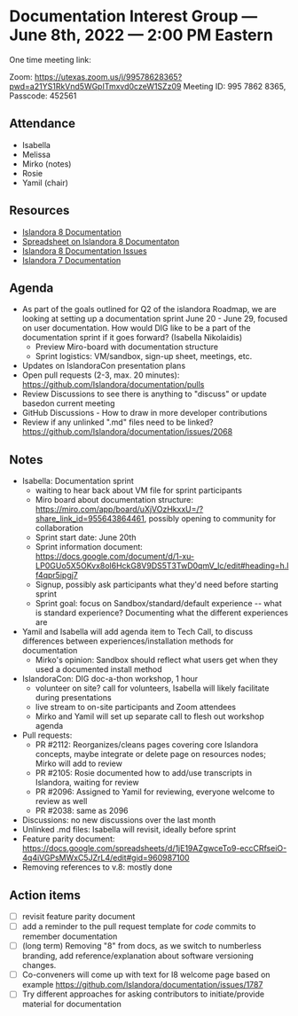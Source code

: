# Documentation Interest Group — June 8th, 2022 — 2:00 PM Eastern

One time meeting link:

Zoom: https://utexas.zoom.us/j/99578628365?pwd=a21YS1RkVnd5WGpITmxvd0czeW1SZz09
Meeting ID: 995 7862 8365, Passcode: 452561

## Attendance

* Isabella
* Melissa
* Mirko (notes)
* Rosie
* Yamil (chair)
  
## Resources
* [Islandora 8 Documentation](https://islandora.github.io/documentation/)
* [Spreadsheet on Islandora 8 Documentaton](https://docs.google.com/spreadsheets/d/1E-kRw9xE60CKK0qL1-phzeVKjEZu3qBKZ9d3LH1hDEE/edit?usp=sharing)
* [Islandora 8 Documentation Issues](https://github.com/Islandora/documentation/issues?q=is%3Aopen+is%3Aissue+label%3A%22Type%3A+documentation%22)
* [Islandora 7 Documentation](https://wiki.lyrasis.org/display/ISLANDORA/Start)

## Agenda
- As part of the goals outlined for Q2 of the islandora Roadmap, we are looking at setting up a documentation sprint June 20 - June 29, focused on user documentation. How would DIG like to be a part of the documentation sprint if it goes forward? (Isabella Nikolaidis)
  - Preview Miro-board with documentation structure
  - Sprint logistics: VM/sandbox, sign-up sheet, meetings, etc.
- Updates on IslandoraCon presentation plans
- Open pull requests (2-3, max. 20 minutes): https://github.com/Islandora/documentation/pulls
- Review Discussions to see there is anything to "discuss" or update basedon current meeting 
- GitHub Discussions - How to draw in more developer contributions
- Review if any unlinked ".md" files need to be linked? https://github.com/Islandora/documentation/issues/2068


## Notes
* Isabella: Documentation sprint
  * waiting to hear back about VM file for sprint participants
  * Miro board about documentation structure: https://miro.com/app/board/uXjVOzHkxxU=/?share_link_id=955643864461, possibly opening to community for collaboration
  * Sprint start date: June 20th
  * Sprint information document: https://docs.google.com/document/d/1-xu-LP0GUo5X5OKvx8ol6HckG8V9DS5T3TwD0qmV_lc/edit#heading=h.lf4qpr5ipgj7
  * Signup, possibly ask participants what they'd need before starting sprint
  * Sprint goal: focus on Sandbox/standard/default experience -- what is standard experience? Documenting what the different experiences are
* Yamil and Isabella will add agenda item to Tech Call, to discuss differences between experiences/installation methods for documentation
  * Mirko's opinion: Sandbox should reflect what users get when they used a documented install method
* IslandoraCon: DIG doc-a-thon workshop, 1 hour
  * volunteer on site? call for volunteers, Isabella will likely facilitate during presentations
  * live stream to on-site participants and Zoom attendees
  * Mirko and Yamil will set up separate call to flesh out workshop agenda
* Pull requests:
  * PR #2112: Reorganizes/cleans pages covering core Islandora concepts, maybe integrate or delete page on resources nodes; Mirko will add to review
  * PR #2105: Rosie documented how to add/use transcripts in Islandora, waiting for review
  * PR #2096: Assigned to Yamil for reviewing, everyone welcome to review as well
  * PR #2038: same as 2096
* Discussions: no new discussions over the last month
* Unlinked .md files: Isabella will revisit, ideally before sprint
* Feature parity document: https://docs.google.com/spreadsheets/d/1jE19AZgwceTo9-eccCRfseiO-4q4iVGPsMWxC5JZrL4/edit#gid=960987100 
* Removing references to v.8: mostly done

## Action items
* [ ] revisit feature parity document
* [ ] add a reminder to the pull request template for _code_ commits to remember documentation
* [ ] (long term) Removing "8" from docs, as we switch to numberless branding, add reference/explanation about software versioning changes.
* [ ] Co-conveners will come up with text for I8 welcome page based on example https://github.com/Islandora/documentation/issues/1787
* [ ] Try different approaches for asking contributors to initiate/provide material for documentation
